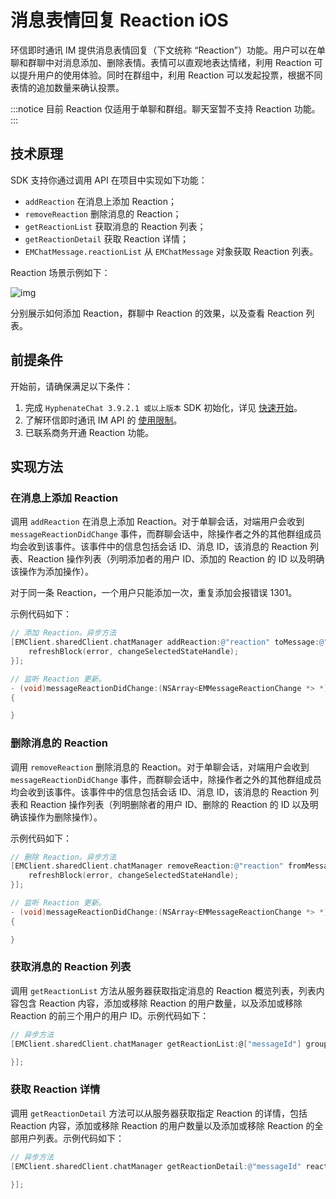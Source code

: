 # 消息表情回复 Reaction iOS

<Toc />

环信即时通讯 IM 提供消息表情回复（下文统称 “Reaction”）功能。用户可以在单聊和群聊中对消息添加、删除表情。表情可以直观地表达情绪，利用 Reaction 可以提升用户的使用体验。同时在群组中，利用 Reaction 可以发起投票，根据不同表情的追加数量来确认投票。

:::notice
目前 Reaction 仅适用于单聊和群组。聊天室暂不支持 Reaction 功能。
:::

## 技术原理

SDK 支持你通过调用 API 在项目中实现如下功能：

- `addReaction` 在消息上添加 Reaction；
- `removeReaction` 删除消息的 Reaction；
- `getReactionList` 获取消息的 Reaction 列表；
- `getReactionDetail` 获取 Reaction 详情；
- `EMChatMessage.reactionList` 从 `EMChatMessage` 对象获取 Reaction 列表。

Reaction 场景示例如下：

![img](/images/ios/reactions.png)

分别展示如何添加 Reaction，群聊中 Reaction 的效果，以及查看 Reaction 列表。

## 前提条件

开始前，请确保满足以下条件：

1. 完成 `HyphenateChat 3.9.2.1 或以上版本` SDK 初始化，详见 [快速开始](quickstart.html)。
2. 了解环信即时通讯 IM API 的 [使用限制](/product/limitation.html)。
3. 已联系商务开通 Reaction 功能。

## 实现方法

### 在消息上添加 Reaction

调用 `addReaction` 在消息上添加 Reaction。对于单聊会话，对端用户会收到 `messageReactionDidChange` 事件，而群聊会话中，除操作者之外的其他群组成员均会收到该事件。该事件中的信息包括会话 ID、消息 ID，该消息的 Reaction 列表、Reaction 操作列表（列明添加者的用户 ID、添加的 Reaction 的 ID 以及明确该操作为添加操作）。
 
 对于同一条 Reaction，一个用户只能添加一次，重复添加会报错误 1301。

示例代码如下：

```objectivec
// 添加 Reaction。异步方法
[EMClient.sharedClient.chatManager addReaction:@"reaction" toMessage:@"messageId" completion:^(EMError * _Nullable error) {
	refreshBlock(error, changeSelectedStateHandle);
}];

// 监听 Reaction 更新。
- (void)messageReactionDidChange:(NSArray<EMMessageReactionChange *> *)changes
{

}
```

### 删除消息的 Reaction

调用 `removeReaction` 删除消息的 Reaction。对于单聊会话，对端用户会收到 `messageReactionDidChange` 事件，而群聊会话中，除操作者之外的其他群组成员均会收到该事件。该事件中的信息包括会话 ID、消息 ID，该消息的 Reaction 列表和 Reaction 操作列表（列明删除者的用户 ID、删除的 Reaction 的 ID 以及明确该操作为删除操作）。

示例代码如下：

```objectivec
// 删除 Reaction。异步方法
[EMClient.sharedClient.chatManager removeReaction:@"reaction" fromMessage:@"messageId" completion:^(EMError * _Nullable error) {
	refreshBlock(error, changeSelectedStateHandle);
}];

// 监听 Reaction 更新。
- (void)messageReactionDidChange:(NSArray<EMMessageReactionChange *> *)changes
{

}
```

### 获取消息的 Reaction 列表

调用 `getReactionList` 方法从服务器获取指定消息的 Reaction 概览列表，列表内容包含 Reaction 内容，添加或移除 Reaction 的用户数量，以及添加或移除 Reaction 的前三个用户的用户 ID。示例代码如下：

```objectivec
// 异步方法
[EMClient.sharedClient.chatManager getReactionList:@["messageId"] groupId:@"groupId" chatType:EMChatTypeChat completion:^(NSDictionary<NSString *, EMMessageReaction *> * _Nonnull, EMError * _Nullable) {

}];
```

### 获取 Reaction 详情

调用 `getReactionDetail` 方法可以从服务器获取指定 Reaction 的详情，包括 Reaction 内容，添加或移除 Reaction 的用户数量以及添加或移除 Reaction 的全部用户列表。示例代码如下：

```objectivec
// 异步方法
[EMClient.sharedClient.chatManager getReactionDetail:@"messageId" reaction:@"reaction" cursor:nil pageSize:30 completion:^(EMMessageReaction * _Nonnull, NSString * _Nullable cursor, EMError * _Nullable) {

}];
```